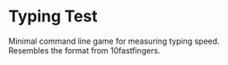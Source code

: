 # Typing Test
Minimal command line game for measuring typing speed.  
Resembles the format from 10fastfingers.
